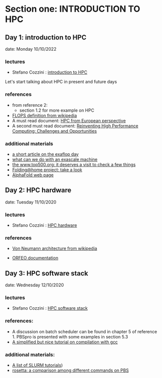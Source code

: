 # Section one: INTRODUCTION TO HPC

## Day 1: introduction to HPC
date: Monday 10/10/2022

### lectures
 
 - Stefano Cozzini : [introduction to HPC](lecture01-intro-toHPC.pdf)

Let's start talking about HPC in present and future days

### references
  
 - from reference 2: 
     - section 1.2 for more example on HPC 
 - [FLOPS definition from wikipedia](https://en.wikipedia.org/wiki/FLOPS)
 - A must read document: [HPC from European perspective](https://ec.europa.eu/digital-single-market/en/high-performance-computing)
 - A second must read document: [Reinventing High Performance Computing: Challenges and Opportunities](https://arxiv.org/abs/2203.02544)


### additional materials 

 - [a short article on the exaflop day](https://nationaldaycalendar.com/national-exascale-day-october-18/)
 - [what can we do with an exascale machine](https://www.hpe.com/us/en/insights/articles/whats-with-the-18-zeros-2009.html)
 - [the www.top500.org: it deserves a visit to check a few things](https://www.top500.org)
 - [Folding@home project: take a look](https://foldingathome.org/?lng=en)
 - [AlphaFold web page](https://alphafold.com/)
 

## Day 2:  HPC hardware  
date: Tuesday 11/10/2020

### lectures
 - Stefano Cozzini : [HPC hardware](lecture02-HPC-hardware.pdf)

### references
  
 - [Von Neumann architecture from wikipedia](https://en.wikipedia.org/wiki/Von_Neumann_architecture) 

 - [ORFEO documentation](https://orfeo-documentation.readthedocs.io/en/latest/)


## Day 3:  HPC software stack 
date: Wednesday 12/10/2020

### lectures

 - Stefano Cozzini : [HPC software stack ](lecture03-HPCsoftware-stack.pdf)

### references:
  - A discussion on batch scheduler can be found in chapter 5 of reference 1. PBSpro is presented with some examples in section 5.3
 - [A simplified but nice tutorial on compilation with gcc ](https://medium.com/@salmenzouari/how-to-compile-and-run-c-program-in-linux-using-gcc-b58ab78a5f53)

### additional materials:

 - [A list of SLURM tutorials](https://slurm.schedmd.com/tutorials.html))
 - [rosetta: a comparison among different commands on PBS](rosetta.pdf)
 

